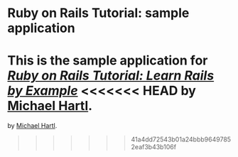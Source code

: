 # Ruby on Rails Tutorial: sample application

This is the sample application for
[*Ruby on Rails Tutorial: Learn Rails by Example*](http://railstutorial.org/)
<<<<<<< HEAD
by [Michael Hartl](http://michaelhartl.com/).
=======
by [Michael Hartl](http://michaelhartl.com/).
>>>>>>> 41a4dd72543b01a24bbb96497852eaf3b43b106f
